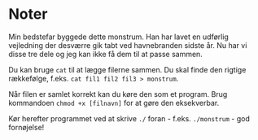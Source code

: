 # Noter

Min bedstefar byggede dette monstrum. Han har lavet en udførlig vejledning der desværre gik tabt ved havnebranden sidste år. Nu har vi disse tre dele og jeg kan ikke få dem til at passe sammen.

Du kan bruge `cat` til at lægge filerne sammen. Du skal finde den rigtige rækkefølge, f.eks. `cat fil1 fil2 fil3 > monstrum`.

Når filen er samlet korrekt kan du køre den som et program. Brug kommandoen `chmod +x [filnavn]` for at gøre den eksekverbar.

Kør herefter programmet ved at skrive `./` foran - f.eks. `./monstrum` - god fornøjelse!
